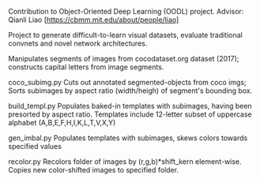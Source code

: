 Contribution to Object-Oriented Deep Learning (OODL) project. Advisor: Qianli Liao [https://cbmm.mit.edu/about/people/liao]

Project to generate difficult-to-learn visual datasets, evaluate traditional convnets and novel network architectures.

Manipulates segments of images from cocodataset.org dataset (2017); constructs capital letters from image segments.

coco_subimg.py
Cuts out annotated segmented-objects from coco imgs; 
Sorts subimages by aspect ratio (width/heigh) of segment's bounding box.

build_templ.py
Populates baked-in templates with subimages, having been presorted by aspect ratio.
Templates include 12-letter subset of uppercase alphabet (A,B,E,F,H,I,K,L,T,V,X,Y)

gen_imbal.py
Populates templates with subimages, skews colors towards specified values

recolor.py
Recolors folder of images by (r,g,b)*shift_kern element-wise. Copies new color-shifted
images to specified folder.

